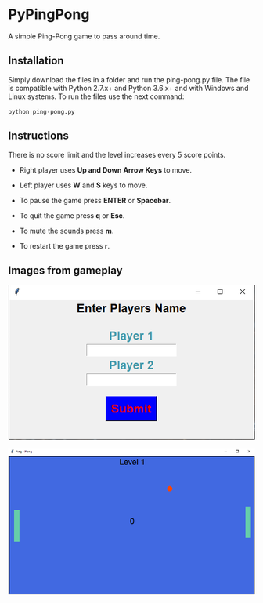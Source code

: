 # PyPingPong

A simple Ping-Pong game to pass around time.

## Installation

Simply download the files in a folder and run the ping-pong.py file. The file is compatible with
Python 2.7.x+ and Python 3.6.x+ and with Windows and Linux systems. To run the files use the next
command:

```
python ping-pong.py
```

## Instructions

There is no score limit and the level increases every 5 score points.

- Right player uses **Up and Down Arrow Keys** to move.

- Left player uses **W** and **S** keys to move.

- To pause the game press **ENTER** or __Spacebar__.

- To quit the game press **q** or **Esc**.

- To mute the sounds press **m**.

- To restart the game press **r**.


## Images from gameplay

<p align="center">   
<img src="img/image_1.png"> 
</p>

<p align="center">
<img src="img/image_2.png">
</p>
